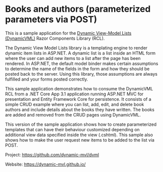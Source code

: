 # Books and authors (parameterized parameters via POST)

This is a sample application for the [Dynamic View-Model Lists (DynamicVML)](https://dynamic-mvl.github.io/) Razor Components Library (RCL).

The Dynamic View Model Lists library is a templating engine to render dynamic item lists in ASP.NET. 
A dynamic list is a list inside an HTML form where the user can add new items to a list after the page
has been rendered. In ASP.NET, the default model binder makes certain assumptions to determine the name
of the fields in the form and how they should be posted back to the server. Using this library, those
assumptions are always fulfilled and your forms posted correctly.

This sample application demonstrates how to consume the DynamicVML RCL from a .NET Core App 3.1
application running ASP.NET MVC for presentation and Entity Framework Core for persistence. It
consists of a simple CRUD example where you can list, add, edit, and delete book authors and
include details about the books they have written. The books are added and removed from the
CRUD pages using DynamicVML.

This version of the sample application shows how to create parameterized templates that can have
their behaviour customized depending on additional view data specified inside the view (.cshtml).
This sample also shows how to make the user request new items to be added to the list via POST.


Project: https://github.com/dynamic-mvl/dvml

Website: https://dynamic-mvl.github.io/

